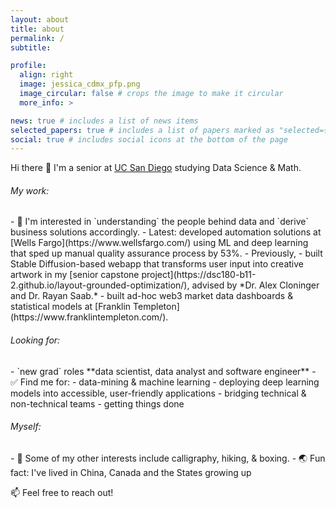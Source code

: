 ```yaml
---
layout: about
title: about
permalink: /
subtitle: 

profile:
  align: right
  image: jessica_cdmx_pfp.png
  image_circular: false # crops the image to make it circular
  more_info: >

news: true # includes a list of news items
selected_papers: true # includes a list of papers marked as "selected={true}"
social: true # includes social icons at the bottom of the page
---
```


Hi there 👋
I'm a senior at [UC San Diego](https://www.hdsi.ucsd.edu/) studying Data Science & Math. 

<h6>My work:</h6>
- 🤩 I'm interested in `understanding` the people behind data and `derive` business solutions accordingly.
- Latest: developed automation solutions at [Wells Fargo](https://www.wellsfargo.com/) using ML and deep learning that sped up manual quality assurance process by 53%.
- Previously,
    - built Stable Diffusion-based webapp that transforms user input into creative artwork in my [senior capstone project](https://dsc180-b11-2.github.io/layout-grounded-optimization/), advised by *Dr. Alex Cloninger and Dr. Rayan Saab.* 
    - built ad-hoc web3 market data dashboards & statistical models at [Franklin Templeton](https://www.franklintempleton.com/).

<h6>Looking for:</h6>
- `new grad` roles **data scientist, data analyst and software engineer**
- ✅ Find me for:
    - data-mining & machine learning
    - deploying deep learning models into accessible, user-friendly applications
    - bridging technical & non-technical teams
    - getting things done 

<h6>Myself:</h6>
- 💬 Some of my other interests include calligraphy, hiking, & boxing.
- 🌏 Fun fact: I've lived in China, Canada and the States growing up 

📫 Feel free to reach out!



<!-- Write your biography here. Tell the world about yourself. Link to your favorite [subreddit](http://reddit.com). You can put a picture in, too. The code is already in, just name your picture `prof_pic.jpg` and put it in the `img/` folder.

Put your address / P.O. box / other info right below your picture. You can also disable any of these elements by editing `profile` property of the YAML header of your `_pages/about.md`. Edit `_bibliography/papers.bib` and Jekyll will render your [publications page](/al-folio/publications/) automatically.

Link to your social media connections, too. This theme is set up to use [Font Awesome icons](https://fontawesome.com/) and [Academicons](https://jpswalsh.github.io/academicons/), like the ones below. Add your Facebook, Twitter, LinkedIn, Google Scholar, or just disable all of them. -->
